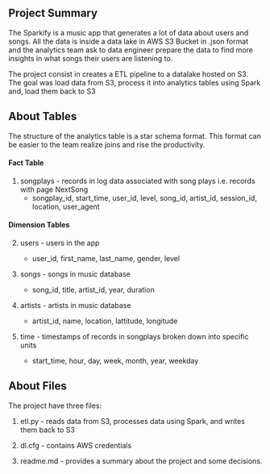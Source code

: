 ## Project Summary

The Sparkify is a music app that generates a lot of data about users and songs. All the data is inside a data lake in AWS S3 Bucket in .json format and the analytics team ask to data engineer prepare the data to find more insights in what songs their users are listening to.

The project consist in creates a ETL pipeline to a datalake hosted on S3. The goal was load data from S3, process it into analytics tables using Spark and, load them back to S3


## About Tables

The structure of the analytics table is a star schema format. This format can be easier to the team realize joins and rise the productivity.

#### Fact Table

1. songplays - records in log data associated with song plays i.e. records with page NextSong
    * songplay_id, start_time, user_id, level, song_id, artist_id, session_id, location, user_agent

#### Dimension Tables

2. users - users in the app
    * user_id, first_name, last_name, gender, level


3. songs - songs in music database
    * song_id, title, artist_id, year, duration


4. artists - artists in music database
    * artist_id, name, location, lattitude, longitude
    

5. time - timestamps of records in songplays broken down into specific units
    * start_time, hour, day, week, month, year, weekday

## About Files

The project have three files: 

1. etl.py - reads data from S3, processes data using Spark, and writes them back to S3

2. dl.cfg - contains AWS credentials

3. readme.md - provides a summary about the project and some decisions.
